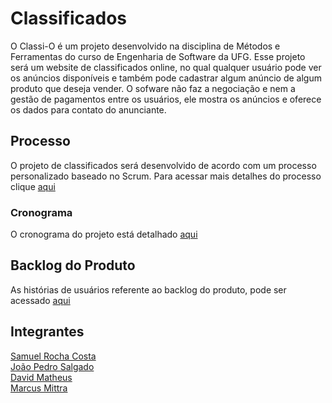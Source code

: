 # Classificados
O Classi-O é um projeto desenvolvido na disciplina de Métodos e Ferramentas do curso de Engenharia de Software da UFG. Esse projeto será um website de classificados online, no qual qualquer usuário pode ver os anúncios disponíveis e também pode cadastrar algum anúncio de algum produto que deseja vender. O sofware não faz a negociação e nem a gestão de pagamentos entre os usuários, ele mostra os anúncios e oferece os dados para contato do anunciante.

## Processo
O projeto de classificados será desenvolvido de acordo com um processo personalizado baseado no Scrum. Para acessar mais detalhes do processo clique [aqui](https://github.com/MSSDavid/mfs/blob/master/Docs/Processo/Processo.md)

### Cronograma
O cronograma do projeto está detalhado [aqui](https://github.com/MSSDavid/mfs/blob/master/Docs/Processo/cronograma.md)

## Backlog do Produto
As histórias de usuários referente ao backlog do produto, pode ser acessado [aqui](https://github.com/MSSDavid/mfs/blob/master/Docs/Processo/Defini%C3%A7%C3%A3o%20dos%20Requisitos.md)


## Integrantes
[Samuel Rocha Costa](https://github.com/samuelrcosta)  
[João Pedro Salgado](https://github.com/joaopsalgado)  
[David Matheus](https://github.com/MSSDavid)  
[Marcus Mittra](https://github.com/MitraTheAngrod)
